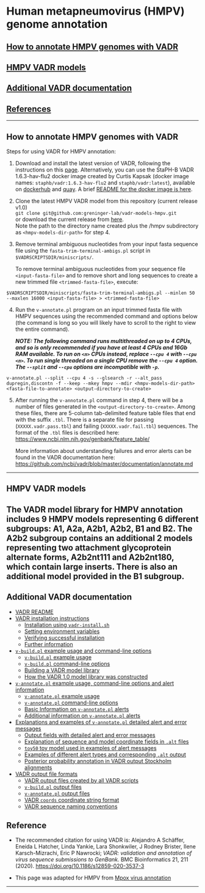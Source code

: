 # <a name="documentation"></a>Human metapneumovirus (HMPV) genome annotation

## [How to annotate HMPV genomes with VADR](#howto)

## [HMPV VADR models](#hmpvmodel)

## [Additional VADR documentation](#docs)

## [References](#reference)


---
## <a name="howto"></a>How to annotate HMPV genomes with VADR

Steps for using VADR for HMPV annotation:

1. Download and install the latest version of VADR, following the
   instructions on this [page](https://github.com/ncbi/vadr/tree/master).
   Alternatively, you can use the StaPH-B VADR 1.6.3-hav-flu2
   docker image created by Curtis Kapsak (docker image names:
   `staphb/vadr:1.6.3-hav-flu2` and `staphb/vadr:latest`), available on 
   [dockerhub](https://hub.docker.com/r/staphb/vadr/tags) and
   [quay](https://quay.io/repository/staphb/vadr?tab=tags). A brief
   [README for the docker image is here](https://github.com/StaPH-B/docker-builds/tree/master/vadr/1.6.3-hav-flu2).
 
2. Clone the latest HMPV VADR model from this repository (current release v1.0)<br/>
   `git clone git@github.com:greninger-lab/vadr-models-hmpv.git`<br/>
   or download the current release from [here](https://github.com/greninger-lab/vadr-models-hmpv/releases/tag/v1.0).</br>
   Note the path to the directory name created plus the /hmpv
   subdirectory as `<hmpv-models-dir-path>`
   for step 4.

4. Remove terminal ambiguous nucleotides from your
   input fasta sequence file using the `fasta-trim-terminal-ambigs.pl`
   script in `$VADRSCRIPTSDIR/miniscripts/`.

   To remove terminal ambiguous nucleotides from your sequence file
   `<input-fasta-file>` and to remove short and long sequences to create a new trimmed file
   `<trimmed-fasta-file>`, execute:

```
$VADRSCRIPTSDIR/miniscripts/fasta-trim-terminal-ambigs.pl --minlen 50 --maxlen 16000 <input-fasta-file> > <trimmed-fasta-file>
```        

4. Run the `v-annotate.pl` program on an input trimmed fasta file with
   HMPV sequences using the recommended command and options
   below (the command is long so you will likely have to scroll to the right to view the entire command).

   ***NOTE: The following command runs multithreaded on up to 4 CPUs,
   and so is only recommended if you have at least 4 CPUs and 16Gb RAM
   available. To run on `<n>` CPUs instead, replace `--cpu 4` with
   `--cpu <n>`. To run single threaded on a single CPU remove the
   `--cpu 4` option. The `--split` and `--cpu` options are
   incompatible with `-p`.***

```
v-annotate.pl --split --cpu 4 -s --glsearch -r --alt_pass dupregin,discontn -f --keep --mkey hmpv --mdir <hmpv-models-dir-path> <fasta-file-to-annotate> <output-directory-to-create>
```

5. After running the `v-annotate.pl` command in step 4, there will be a number of files
   generated in the `<output-directory-to-create>`. Among these files, there are 5-column
   tab-delimited feature table files that end with the suffix `.tbl`. There is a separate
   file for passing (`XXXXX.vadr.pass.tbl`) and failing (`XXXXX.vadr.fail.tbl`) sequences.
   The format of the `.tbl` files is described here:
   https://www.ncbi.nlm.nih.gov/genbank/feature_table/

   More information about understanding failures and error alerts can be found in the VADR
   documentation here: https://github.com/ncbi/vadr/blob/master/documentation/annotate.md

---
## <a name="hmpvmodel"></a>HMPV VADR models

The VADR model library for HMPV annotation includes 9 HMPV models representing 6 different 
subgroups: A1, A2a, A2b1, A2b2, B1 and B2.
The A2b2 subgroup contains an additional 2 models representing two attachment glycoprotein 
alternate forms, A2b2nt111 and A2b2nt180, which contain large inserts.
There is also an additional model provided in the B1 subgroup.
---

## <a name="docs"> Additional VADR documentation

* [VADR README](https://github.com/ncbi/vadr/blob/master/README.md#top)
* [VADR installation instructions](https://github.com/ncbi/vadr/blob/master/documentation/install.md#top)
  * [Installation using `vadr-install.sh`](https://github.com/ncbi/vadr/blob/master/documentation/install.md#install)
  * [Setting environment variables](https://github.com/ncbi/vadr/blob/master/documentation/install.md#environment)
  * [Verifying successful installation](https://github.com/ncbi/vadr/blob/master/documentation/install.md#tests)
  * [Further information](https://github.com/ncbi/vadr/blob/master/documentation/install.md#further)
* [`v-build.pl` example usage and command-line options](https://github.com/ncbi/vadr/blob/master/documentation/build.md#top)
  * [`v-build.pl` example usage](https://github.com/ncbi/vadr/blob/master/documentation/build.md#exampleusage)
  * [`v-build.pl` command-line options](https://github.com/ncbi/vadr/blob/master/documentation/build.md#options)
  * [Building a VADR model library](https://github.com/ncbi/vadr/blob/master/documentation/build.md#library)
  * [How the VADR 1.0 model library was constructed](https://github.com/ncbi/vadr/blob/master/documentation/build.md#1.0library)
* [`v-annotate.pl` example usage, command-line options and alert information](https://github.com/ncbi/vadr/blob/master/documentation/annotate.md#top)
  * [`v-annotate.pl` example usage](https://github.com/ncbi/vadr/blob/master/documentation/annotate.md#exampleusage)
  * [`v-annotate.pl` command-line options](https://github.com/ncbi/vadr/blob/master/documentation/annotate.md#options)
  * [Basic Information on `v-annotate.pl` alerts](https://github.com/ncbi/vadr/blob/master/documentation/annotate.md#alerts)
  * [Additional information on `v-annotate.pl` alerts](https://github.com/ncbi/vadr/blob/master/documentation/annotate.md#alerts2)
* [Explanations and examples of `v-annotate.pl` detailed alert and error messages](https://github.com/ncbi/vadr/blob/master/documentation/alerts.md#top)
  * [Output fields with detailed alert and error messages](https://github.com/ncbi/vadr/blob/master/documentation/alerts.md#files)
  * [Explanation of sequence and model coordinate fields in `.alt` files](https://github.com/ncbi/vadr/blob/master/documentation/alerts.md#coords)
  * [`toy50` toy model used in examples of alert messages](https://github.com/ncbi/vadr/blob/master/documentation/alerts.md#toy)
  * [Examples of different alert types and corresponding `.alt` output](https://github.com/ncbi/vadr/blob/master/documentation/alerts.md#examples)
  * [Posterior probability annotation in VADR output Stockholm alignments](https://github.com/ncbi/vadr/blob/master/documentation/alerts.md#pp)
* [VADR output file formats](https://github.com/ncbi/vadr/blob/master/documentation/formats.md#top)
  * [VADR output files created by all VADR scripts](https://github.com/ncbi/vadr/blob/master/documentation/formats.md#generic)
  * [`v-build.pl` output files](https://github.com/ncbi/vadr/blob/master/documentation/formats.md#build)
  * [`v-annotate.pl` output files](https://github.com/ncbi/vadr/blob/master/documentation/formats.md#annotate)
  * [VADR `coords` coordinate string format](https://github.com/ncbi/vadr/blob/master/documentation/formats.md#coords)
  * [VADR sequence naming conventions](https://github.com/ncbi/vadr/blob/master/documentation/formats.md#seqnames)


## Reference <a name="reference"></a>
* The recommended citation for using VADR is:
  Alejandro A Schäffer, Eneida L Hatcher, Linda Yankie, Lara Shonkwiler,
  J Rodney Brister, Ilene Karsch-Mizrachi, Eric P Nawrocki; *VADR:
  validation and annotation of virus sequence submissions to
  GenBank.* BMC Bioinformatics 21, 211
  (2020). https://doi.org/10.1186/s12859-020-3537-3

* This page was adapted for HMPV from [Mpox virus annotation](https://github.com/ncbi/vadr/wiki/Mpox-virus-annotation)

---
